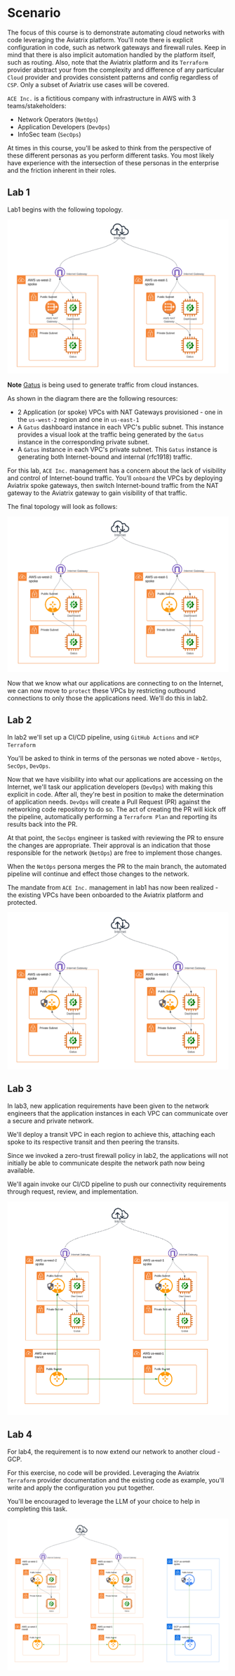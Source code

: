 # Scenario

The focus of this course is to demonstrate automating cloud networks with code leveraging the Aviatrix platform. You'll note there is explicit configuration in code, such as network gateways and firewall rules. Keep in mind that there is also implicit automation handled by the platform itself, such as routing. Also, note that the Aviatrix platform and its `Terraform` provider abstract your from the complexity and difference of any particular `Cloud` provider and provides consistent patterns and config regardless of `CSP`. Only a subset of Aviatrix use cases will be covered.

`ACE Inc.` is a fictitious company with infrastructure in AWS with 3 teams/stakeholders:

- Network Operators (`NetOps`)
- Application Developers (`DevOps`)
- InfoSec team (`SecOps`)

At times in this course, you'll be asked to think from the perspective of these different personas as you perform different tasks. You most likely have experience with the intersection of these personas in the enterprise and the friction inherent in their roles.

## Lab 1

Lab1 begins with the following topology.

![Topology](images/initial_topology.png)

**Note** [Gatus](https://github.com/TwiN/gatus) is being used to generate traffic from cloud instances.

As shown in the diagram there are the following resources:

- 2 Application (or spoke) VPCs with NAT Gateways provisioned - one in the `us-west-2` region and one in `us-east-1`
- A `Gatus` dashboard instance in each VPC's public subnet. This instance provides a visual look at the traffic being generated by the `Gatus` instance in the corresponding private subnet.
- A `Gatus` instance in each VPC's private subnet. This `Gatus` instance is generating both Internet-bound and internal (rfc1918) traffic.

For this lab, `ACE Inc.` management has a concern about the lack of visibility and control of Internet-bound traffic. You'll `onboard` the VPCs by deploying Aviatrix spoke gateways, then switch Internet-bound traffic from the NAT gateway to the Aviatrix gateway to gain visibility of that traffic.

The final topology will look as follows:

![Topology](images/lab1_topology.png)

Now that we know what our applications are connecting to on the Internet, we can now move to `protect` these VPCs by restricting outbound connections to only those the applications need. We'll do this in lab2.

## Lab 2

In lab2 we'll set up a CI/CD pipeline, using `GitHub Actions` and `HCP Terraform`

You'll be asked to think in terms of the personas we noted above - `NetOps`, `SecOps`, `DevOps`.

Now that we have visibility into what our applications are accessing on the Internet, we'll task our application developers (`DevOps`) with making this explicit in code. After all, they're best in position to make the determination of application needs. `DevOps` will create a Pull Request (PR) against the networking code repository to do so. The act of creating the PR will kick off the pipeline, automatically performing a `Terraform Plan` and reporting its results back into the PR.

At that point, the `SecOps` engineer is tasked with reviewing the PR to ensure the changes are appropriate. Their approval is an indication that those responsible for the network (`NetOps`) are free to implement those changes.

When the `NetOps` persona merges the PR to the main branch, the automated pipeline will continue and effect those changes to the network.

The mandate from `ACE Inc.` management in lab1 has now been realized - the existing VPCs have been onboarded to the Aviatrix platform and protected.

![Topology](images/lab2_topology.png)

## Lab 3

In lab3, new application requirements have been given to the network engineers that the application instances in each VPC can communicate over a secure and private network.

We'll deploy a transit VPC in each region to achieve this, attaching each spoke to its respective transit and then peering the transits.

Since we invoked a zero-trust firewall policy in lab2, the applications will not initially be able to communicate despite the network path now being available.

We'll again invoke our CI/CD pipeline to push our connectivity requirements through request, review, and implementation.

![Topology](images/lab3_topology.png)

## Lab 4

For lab4, the requirement is to now extend our network to another cloud - GCP.

For this exercise, no code will be provided. Leveraging the Aviatrix `Terraform` provider documentation and the existing code as example, you'll write and apply the configuration you put together.

You'll be encouraged to leverage the LLM of your choice to help in completing this task.

![Topology](images/lab4_topology.png)
